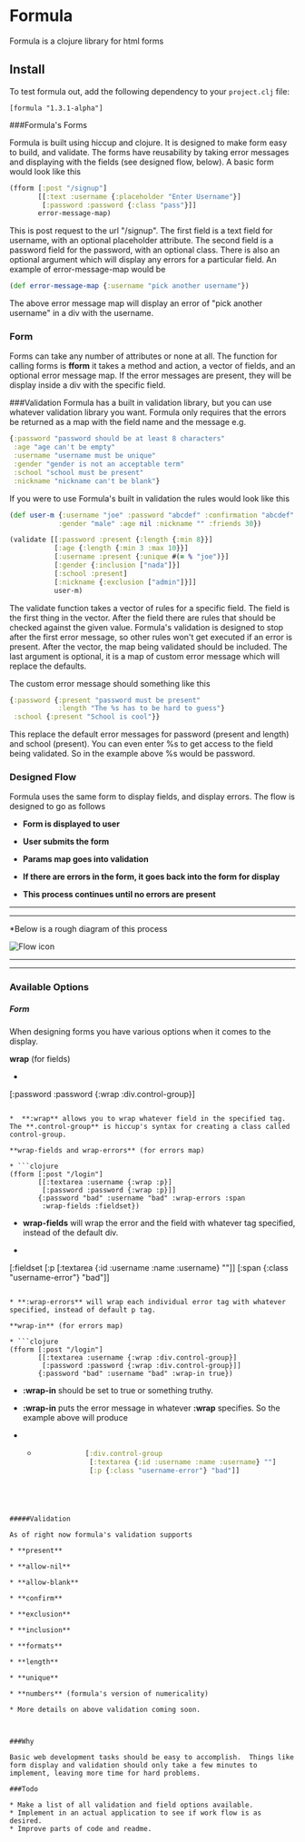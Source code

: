 # Formula
Formula is a clojure library for html forms


Install
-------
To test formula out, 
add the following dependency to your `project.clj` file:

    [formula "1.3.1-alpha"]

###Formula's Forms


Formula is built using hiccup and clojure.  It is designed to make form easy to build, and validate.  The forms have reusability by taking error messages and displaying with the fields (see designed flow, below).  A basic form would look like this

```clojure
(fform [:post "/signup"]
       [[:text :username {:placeholder "Enter Username"}]
        [:password :password {:class "pass"}]]
       error-message-map)
```

This is post request to the url "/signup".  The first field is a text field for username, with an optional placeholder attribute.  The second field is a password field for the password, with an optional class.  There is also an optional argument
which will display any errors for a particular field.  An example of error-message-map would be

```clojure
(def error-message-map {:username "pick another username"})
```

The above error message map will display an error of "pick another username" in a div with the username.

### Form 

Forms can take any number of attributes or none at all.  The function for calling forms is **fform**
it takes a method and action, a vector of fields, and an optional error message map.  If the error messages are present, they will be display inside a div with the specific field.


###Validation
Formula has a built in validation library, but you can use whatever validation library you want.  Formula only requires that the errors be returned as a map with the field name and the message e.g.

```clojure
{:password "password should be at least 8 characters"
 :age "age can't be empty"
 :username "username must be unique"
 :gender "gender is not an acceptable term"
 :school "school must be present"
 :nickname "nickname can't be blank"}
 ```
 
 If you were to use Formula's built in validation the rules would look like this
 
 ```clojure
 (def user-m {:username "joe" :password "abcdef" :confirmation "abcdef"
             :gender "male" :age nil :nickname "" :friends 30})
 ```


```clojure
(validate [[:password :present {:length {:min 8}}]
           [:age {:length {:min 3 :max 10}}]
           [:username :present {:unique #(= % "joe")}]
           [:gender {:inclusion ["nada"]}]
           [:school :present]
           [:nickname {:exclusion ["admin"]}]] 
           user-m)
 ```
 
 The validate function takes a vector of rules for a specific field.  The field is the first thing in the vector.  After the
 field there are rules that should be checked against the given value.  Formula's validation is designed to stop 
 after the first error message, so other rules won't get executed if an error is present.  After the vector, the map being 
 validated should be included.  The last argument is optional, it is a map of custom error message which will 
 replace the defaults.
 
 The custom error message should something like this
 
 ```clojure
 {:password {:present "password must be present"
             :length "The %s has to be hard to guess"}
  :school {:present "School is cool"}}
 ```
 
 This replace the default error messages for password (present and length) and school (present).  You can even
 enter %s to get access to the field being validated.  So in the example above %s would be password.
 

### Designed Flow 

Formula uses the same form to display fields, and display errors.  The flow is designed to go as follows 

* **Form is displayed to user**

* **User submits the form**

* **Params map goes into validation**

* **If there are errors in the form, it goes back into the form for display**

* **This process continues until no errors are present**

***
***

*Below is a rough diagram of this process

![Flow icon](http://i42.tinypic.com/30vgdn5.png)

***
***

### Available Options
##### Form

When designing forms you have various options when it comes to the display.

**wrap** (for fields)

* ```clojure
[:password :password {:wrap :div.control-group}]
```

*  **:wrap** allows you to wrap whatever field in the specified tag.  The **.control-group** is hiccup's syntax for creating a class called control-group.

**wrap-fields and wrap-errors** (for errors map)

* ```clojure
(fform [:post "/login"]
       [[:textarea :username {:wrap :p}]
        [:password :password {:wrap :p}]]
       {:password "bad" :username "bad" :wrap-errors :span
        :wrap-fields :fieldset})
```

* **wrap-fields** will wrap the error and the field with whatever tag specified, instead of the default div.

* ```clojure
[:fieldset
 [:p [:textarea {:id :username :name :username} ""]]
 [:span {:class "username-error"} "bad"]]
```

* **:wrap-errors** will wrap each individual error tag with whatever specified, instead of default p tag.

**wrap-in** (for errors map)

* ```clojure
(fform [:post "/login"]
       [[:textarea :username {:wrap :div.control-group}]
        [:password :password {:wrap :div.control-group}]]
       {:password "bad" :username "bad" :wrap-in true})
```

* **:wrap-in** should be set to true or something truthy.
* **:wrap-in** puts the error message in whatever **:wrap** specifies.  So the example above will produce

* *  ```clojure
                 [:div.control-group
                  [:textarea {:id :username :name :username} ""]
                  [:p {:class "username-error"} "bad"]]
```




#####Validation

As of right now formula's validation supports 

* **present**

* **allow-nil**

* **allow-blank**

* **confirm**

* **exclusion**

* **inclusion**

* **formats**

* **length**

* **unique**

* **numbers** (formula's version of numericality)

* More details on above validation coming soon.



###Why

Basic web development tasks should be easy to accomplish.  Things like form display and validation should only take a few minutes to implement, leaving more time for hard problems.

###Todo

* Make a list of all validation and field options available.
* Implement in an actual application to see if work flow is as desired.
* Improve parts of code and readme.




